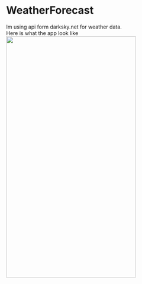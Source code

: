 # WeatherForecast
Im using api form darksky.net for weather data.
<br>Here is what the app look like
<br><img src="https://user-images.githubusercontent.com/54258059/102349643-3afad380-3fd6-11eb-8588-7d13430eacc4.png" align="left" height="650" width="350" >
